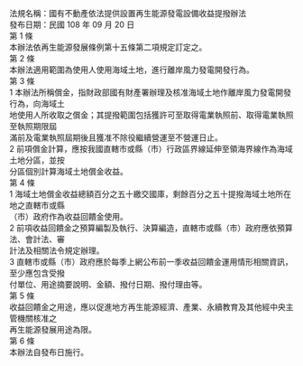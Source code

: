 法規名稱：國有不動產依法提供設置再生能源發電設備收益提撥辦法  
發布日期：民國 108 年 09 月 20 日  
第 1 條  
本辦法依再生能源發展條例第十五條第二項規定訂定之。  
第 2 條  
本辦法適用範圍為使用人使用海域土地，進行離岸風力發電開發行為。  
第 3 條  
1 本辦法所稱償金，指財政部國有財產署辦理及核准海域土地作離岸風力發電開發行為，向海域土  
地使用人所收取之償金；其提撥範圍包括獲許可至取得電業執照前、取得電業執照至執照期限屆  
滿前及電業執照屆期後且獲准不除役繼續營運至不營運日止。  
2 前項償金計算，應按我國直轄市或縣（市）行政區界線延伸至領海界線作為海域土地分區，並按  
分區個別計算海域土地償金收益。  
第 4 條  
1 海域土地償金收益總額百分之五十繳交國庫，剩餘百分之五十提撥海域土地所在地之直轄市或縣  
（市）政府作為收益回饋金使用。  
2 前項收益回饋金之預算編製及執行、決算編造，直轄市或縣（市）政府應依預算法、會計法、審  
計法及相關法令規定辦理。  
3 直轄市或縣（市）政府應於每季上網公布前一季收益回饋金運用情形相關資訊，至少應包含受撥  
付單位、用途摘要說明、金額、撥付日期、撥付理由等。  
第 5 條  
收益回饋金之用途，應以促進地方再生能源經濟、產業、永續教育及其他經中央主管機關核准之  
再生能源發展用途為限。  
第 6 條  
本辦法自發布日施行。  



